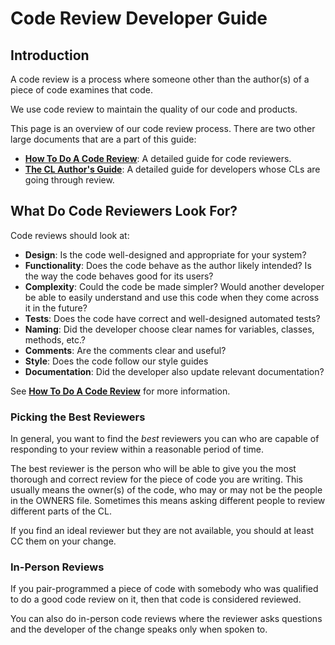 # Code Review Developer Guide

## Introduction

A code review is a process where someone other than the author(s) of a piece of
code examines that code.

We use code review to maintain the quality of our code and products.

This page is an overview of our code review process. There are two other large
documents that are a part of this guide:

-   **[How To Do A Code Review](review/reviewer/index.md)**: A detailed guide for code
    reviewers.
-   **[The CL Author's Guide](review/developer/index.md)**: A detailed guide for
    developers whose CLs are going through review.

## What Do Code Reviewers Look For?

Code reviews should look at:

-   **Design**: Is the code well-designed and appropriate for your system?
-   **Functionality**: Does the code behave as the author likely intended? Is
    the way the code behaves good for its users?
-   **Complexity**: Could the code be made simpler? Would another developer be
    able to easily understand and use this code when they come across it in the
    future?
-   **Tests**: Does the code have correct and well-designed automated tests?
-   **Naming**: Did the developer choose clear names for variables, classes,
    methods, etc.?
-   **Comments**: Are the comments clear and useful?
-   **Style**: Does the code follow our style guides
-   **Documentation**: Did the developer also update relevant documentation?

See **[How To Do A Code Review](review/reviewer/index.md)** for more information.

### Picking the Best Reviewers

In general, you want to find the *best* reviewers you can who are capable of
responding to your review within a reasonable period of time.

The best reviewer is the person who will be able to give you the most thorough
and correct review for the piece of code you are writing. This usually means the
owner(s) of the code, who may or may not be the people in the OWNERS file.
Sometimes this means asking different people to review different parts of the
CL.

If you find an ideal reviewer but they are not available, you should at least CC
them on your change.

### In-Person Reviews

If you pair-programmed a piece of code with somebody who was qualified to do a
good code review on it, then that code is considered reviewed.

You can also do in-person code reviews where the reviewer asks questions and the
developer of the change speaks only when spoken to.
